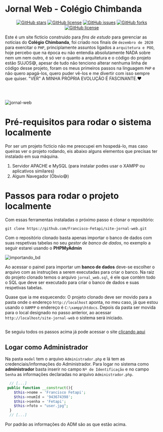 # Jornal Web - Colégio Chimbanda
<p align="center">
<a href="https://github.com/Francisco-Fetapi/site-jornal-web/stargazers"><img alt="GitHub stars" src="https://img.shields.io/github/stars/Francisco-Fetapi/site-jornal-web?style=plastic"></a>
<a href="https://github.com/Francisco-Fetapi/site-jornal-web"><img alt="GitHub license" src="https://img.shields.io/badge/Exercise-For%20trainning-orange"></a>
<a href="https://github.com/Francisco-Fetapi/site-jornal-web/issues"><img alt="GitHub issues" src="https://img.shields.io/github/issues/Francisco-Fetapi/site-jornal-web?style=plastic"></a>
<a href="https://github.com/Francisco-Fetapi/site-jornal-web/network"><img alt="GitHub forks" src="https://img.shields.io/github/forks/Francisco-Fetapi/site-jornal-web?style=plastic"></a>
<a href="https://github.com/Francisco-Fetapi/site-jornal-web"><img alt="GitHub license" src="https://img.shields.io/github/license/Francisco-Fetapi/site-jornal-web?style=plastic"></a>
</p>

Este é um site ficticio construido para _fins de estudo_ para gerenciar as noticias do **Colégio Chimbanda**, foi criado nos finais de `dezembro de 2020` para exercitar o `PHP`, principlamente assuntos ligados a `arquitetura e POO`, hoje percebo que na época eu não entendia absolutamente NADA sobre nem um nem outro, é só ver o quanto a arquitetura e o código do projeto estão SUJOS😅, apesar de tudo não tenciono alterar nenhuma linha de código desse projeto, foram os meus primeiros passos na linguagem `PHP` e não quero apagá-los, quero puder vê-los e me divertir com isso sempre que quiser. "VER" A MINHA PRÓPRIA EVOLUÇÃO É FASCINANTE.❤

<br />
<br />

![jornal-web](https://user-images.githubusercontent.com/74926014/181221742-8a49b5b2-9d89-4bfb-a394-114db9efb8cd.gif)


# Pré-requisitos para rodar o sistema localmente
Por ser um projeto ficticio não me preocupei em hospedá-lo, mas caso queiras ver o projeto rodando, eis abaixo alguns elementos que precisas ter instalado em sua máquina.

1. Servidor APACHE e MySQL (para instalar podes usar o XAMPP ou aplicativos similares)
2. Algum Navegador (Óbvio😅)

# Passos para rodar o projeto localmente

Com essas ferramentas instaladas o próximo passo é clonar o repositório:
```
git clone https://github.com/Francisco-Fetapi/site-jornal-web.git
```

Com o repositório clonado basta apenas importar o banco de dados com suas respetivas tabelas no seu _gestor de banco de dados_, no exemplo a seguir estarei usando o **PHPMyAdmin**

![importando_bd](https://user-images.githubusercontent.com/74926014/175775785-c8792c9a-6d77-425d-b222-292519af9954.PNG)

Ao acessar o painel para importar um __banco de dados__ deve-se escolher o arquivo com as instruções a serem executadas para criar o banco. Na raiz do projeto clonado temos o arquivo `jornal_web.sql`, é ele que contém todo o SQL que deve ser executado para criar o banco de dados e suas respetivas tabelas.

Quase que ia me esquecendo: O projeto clonado deve ser movido para a pasta onde o endereço `http://localhost` aponta, no meu caso, já que estou usando o `XAMPP` o endereço é `C:\xampp\htdocs`. Depois da pasta ser movida para o local designado no passo anterior, ao acessar `http://localhost/site-jornal-web` o sistema será iniciado. 

##

Se seguiu todos os passos acima já pode acessar o site <a href="http://localhost/site-jornal-web">clicando aqui</a>

## Logar como Administrador
Na pasta `model` tem o arquivo `Administrador.php` e lá tem as credenciais/informações do Administrador. Para logar no sistema como **administrador** basta inserir no campo `Nº de Identificação` e no campo `Senha` as informações declaradas no arquivo `Administrador.php`.

```php
  // [...]
 public function __construct(){
    $this->nome = 'Francisco Fetapi';
    $this->numId = '943674398';
    $this->senha = 'Fetapi';
    $this->foto = "user.jpg";
  }
  // [...]
```
Por padrão as informações do ADM são as que estão acima.
